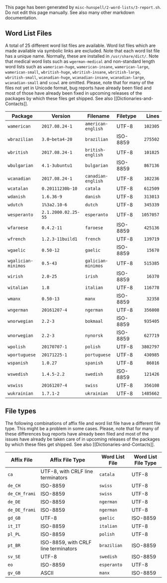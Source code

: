 This page has been generated by `misc-hunspell/2-word-lists/3-report.sh`. Do not edit this page manually. See also many other markdown documentation.

## Word List Files

A total of 25 different word list files are available. Word list files which are made available via symbolic links are excluded. Note that each word list file has a unique name. Normally, these are installed in `/usr/share/dict/`. Note that medical word lists such as `wgerman-medical` and non-standard length word lists such as `wamerican-huge`, `wamerican-insane`, `wamerican-large`, `wamerican-small`, `wbritish-huge`, `wbritish-insane`, `wbritish-large`, `wbritish-small`, `wcanadian-huge`, `wcanadian-insane`, `wcanadian-large`, `wcanadian-small` and `scowl` are omitted. Please, note that for many of the files not yet in Unicode format, bug reports have already been filed and most of those have already been fixed in upcoming releases of the packages by which these files get shipped. See also [[Dictionaries-and-Contacts]].

| Package | Version | Filename | Filetype | Lines |
|---|---|---|---|--:|
| `wamerican` | `2017.08.24-1` | `american-english` | UTF-8 | `102305` |
| `wbrazilian` | `3.0~beta4-20` | `brazilian` | ISO-8859 | `275502` |
| `wbritish` | `2017.08.24-1` | `british-english` | UTF-8 | `101825` |
| `wbulgarian` | `4.1-3ubuntu1` | `bulgarian` | ISO-8859 | `867136` |
| `wcanadian` | `2017.08.24-1` | `canadian-english` | UTF-8 | `102236` |
| `wcatalan` | `0.20111230b-10` | `catala` | UTF-8 | `612509` |
| `wdanish` | `1.6.36-9` | `danish` | UTF-8 | `313013` |
| `wdutch` | `1%3a2.10-6` | `dutch` | UTF-8 | `345339` |
| `wesperanto` | `2.1.2000.02.25-55` | `esperanto` | UTF-8 | `1057057` |
| `wfaroese` | `0.4.2-11` | `faroese` | ISO-8859 | `425136` |
| `wfrench` | `1.2.3-11build1` | `french` | UTF-8 | `139719` |
| `wgaelic` | `0.50-12` | `gaelic` | ISO-8859 | `15670` |
| `wgalician-minimos` | `0.5-43` | `galician-minimos` | UTF-8 | `515385` |
| `wirish` | `2.0-25` | `irish` | ISO-8859 | `16370` |
| `witalian` | `1.8` | `italian` | UTF-8 | `116778` |
| `wmanx` | `0.50-13` | `manx` | ISO-8859 | `32358` |
| `wngerman` | `20161207-4` | `ngerman` | UTF-8 | `356008` |
| `wnorwegian` | `2.2-3` | `bokmaal` | ISO-8859 | `935405` |
| `wnorwegian` | `2.2-3` | `nynorsk` | ISO-8859 | `627719` |
| `wpolish` | `20170707-1` | `polish` | UTF-8 | `3802797` |
| `wportuguese` | `20171225-1` | `portuguese` | UTF-8 | `430985` |
| `wspanish` | `1.0.27` | `spanish` | UTF-8 | `86016` |
| `wswedish` | `1.4.5-2.2` | `swedish` | ISO-8859 | `121426` |
| `wswiss` | `20161207-4` | `swiss` | UTF-8 | `356108` |
| `wukrainian` | `1.7.1-2` | `ukrainian` | UTF-8 | `1485662` |
## File types

The following combinations of affix file and word list file have a different file type. This might be a problem in some cases. Please, note that for many of these differences bug reports have already been filed and most of the issues have already be taken care of in upcoming releases of the packages by which these files get shipped. See also [[Dictionaries-and-Contacts]].

| Affix File | Affix File Type | Word List File | Word List File Type |
|---|---|---|---|
| `ca` | UTF-8, with CRLF line terminators | `catala` | UTF-8 |
| `de_CH` | ISO-8859 | `swiss` | UTF-8 |
| `de_CH_frami` | ISO-8859 | `swiss` | UTF-8 |
| `de_DE` | ISO-8859 | `ngerman` | UTF-8 |
| `de_DE_frami` | ISO-8859 | `ngerman` | UTF-8 |
| `gd_GB` | UTF-8 | `gaelic` | ISO-8859 |
| `it_IT` | ISO-8859 | `italian` | UTF-8 |
| `pl_PL` | ISO-8859 | `polish` | UTF-8 |
| `pt_BR` | ISO-8859, with CRLF line terminators | `brazilian` | ISO-8859 |
| `sv_SE` | UTF-8 | `swedish` | ISO-8859 |
| `eo` | ISO-8859 | `esperanto` | UTF-8 |
| `gv_GB` | ASCII | `manx` | ISO-8859 |
